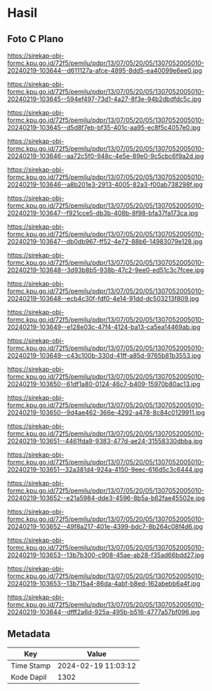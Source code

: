 # Hasil

## Foto C Plano

https://sirekap-obj-formc.kpu.go.id/72f5/pemilu/pdpr/13/07/05/20/05/1307052005010-20240219-103644--d611127a-afce-4895-8dd5-ea40099e6ee0.jpg

https://sirekap-obj-formc.kpu.go.id/72f5/pemilu/pdpr/13/07/05/20/05/1307052005010-20240219-103645--594ef497-73d1-4a27-8f3e-94b2dbdfdc5c.jpg

https://sirekap-obj-formc.kpu.go.id/72f5/pemilu/pdpr/13/07/05/20/05/1307052005010-20240219-103645--d5d8f7eb-bf35-401c-aa95-ec8f5c4057e0.jpg

https://sirekap-obj-formc.kpu.go.id/72f5/pemilu/pdpr/13/07/05/20/05/1307052005010-20240219-103646--aa72c5f0-948c-4e5e-89e0-9c5cbc6f9a2d.jpg

https://sirekap-obj-formc.kpu.go.id/72f5/pemilu/pdpr/13/07/05/20/05/1307052005010-20240219-103646--a8b201e3-2913-4005-82a3-f00ab738298f.jpg

https://sirekap-obj-formc.kpu.go.id/72f5/pemilu/pdpr/13/07/05/20/05/1307052005010-20240219-103647--f921cce5-db3b-408b-8f98-bfa37fa173ca.jpg

https://sirekap-obj-formc.kpu.go.id/72f5/pemilu/pdpr/13/07/05/20/05/1307052005010-20240219-103647--db0db967-ff52-4e72-88b6-14983079e128.jpg

https://sirekap-obj-formc.kpu.go.id/72f5/pemilu/pdpr/13/07/05/20/05/1307052005010-20240219-103648--3d93b8b5-938b-47c2-9ee0-ed51c3c7fcee.jpg

https://sirekap-obj-formc.kpu.go.id/72f5/pemilu/pdpr/13/07/05/20/05/1307052005010-20240219-103648--ecb4c30f-fdf0-4e14-91dd-dc503213f809.jpg

https://sirekap-obj-formc.kpu.go.id/72f5/pemilu/pdpr/13/07/05/20/05/1307052005010-20240219-103649--e128e03c-47f4-4124-ba13-ca5ea14469ab.jpg

https://sirekap-obj-formc.kpu.go.id/72f5/pemilu/pdpr/13/07/05/20/05/1307052005010-20240219-103649--c43c100b-330d-41ff-a85d-9765b81b3553.jpg

https://sirekap-obj-formc.kpu.go.id/72f5/pemilu/pdpr/13/07/05/20/05/1307052005010-20240219-103650--61df1a80-0124-46c7-b409-15970b80ac13.jpg

https://sirekap-obj-formc.kpu.go.id/72f5/pemilu/pdpr/13/07/05/20/05/1307052005010-20240219-103650--9d4ae462-366e-4292-a478-8c84c0129911.jpg

https://sirekap-obj-formc.kpu.go.id/72f5/pemilu/pdpr/13/07/05/20/05/1307052005010-20240219-103651--4461fda9-9383-477d-ae24-31558330dbba.jpg

https://sirekap-obj-formc.kpu.go.id/72f5/pemilu/pdpr/13/07/05/20/05/1307052005010-20240219-103651--32a381d4-924a-4150-9eec-616d5c3c6444.jpg

https://sirekap-obj-formc.kpu.go.id/72f5/pemilu/pdpr/13/07/05/20/05/1307052005010-20240219-103652--e21a5984-dde3-4596-8b5a-b62fae45502e.jpg

https://sirekap-obj-formc.kpu.go.id/72f5/pemilu/pdpr/13/07/05/20/05/1307052005010-20240219-103652--49f8a217-401e-4399-bdc7-8b264c08f4d6.jpg

https://sirekap-obj-formc.kpu.go.id/72f5/pemilu/pdpr/13/07/05/20/05/1307052005010-20240219-103653--13b7b300-c908-45ae-ab28-f35ad66bdd27.jpg

https://sirekap-obj-formc.kpu.go.id/72f5/pemilu/pdpr/13/07/05/20/05/1307052005010-20240219-103653--13b715a4-86da-4abf-b8ed-162abebb6a4f.jpg

https://sirekap-obj-formc.kpu.go.id/72f5/pemilu/pdpr/13/07/05/20/05/1307052005010-20240219-103644--dfff2a6d-925a-495b-b516-4777a57bf096.jpg


## Metadata

| Key        | Value               |
| ---------- | ------------------- |
| Time Stamp | 2024-02-19 11:03:12 |
| Kode Dapil | 1302                |



